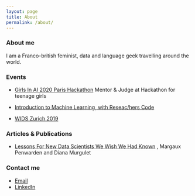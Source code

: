 ```yaml
---
layout: page
title: About
permalink: /about/
---
```



### About me

I am a Franco-british feminist, data and language geek travelling around the world.

### Events

- [Girls In AI 2020 Paris Hackathon](https://www.google.com/search?q=girls+in+ai+paris&oq=girls+in+ai+paris&aqs=chrome..69i57j69i60.4653j0j4&sourceid=chrome&ie=UTF-8)
Mentor & Judge at Hackathon for teenage girls

- [Introduction to Machine Learning, with Reseac/hers Code](https://www.researcherscode.com/events)
- [WIDS Zurich 2019](https://www.wids.ch/wids2019)


### Articles & Publications

- [Lessons For New Data Scientists We Wish We Had Known](https://medium.com/@QuantumBlack/lessons-for-new-data-scientists-we-wish-we-had-known-7621ffca544c)
, Margaux Penwarden and Diana Murgulet


### Contact me

- [Email](mailto:mxpenwarden@gmail.com)
- [LinkedIn](https://uk.linkedin.com/in/margauxpenwarden)